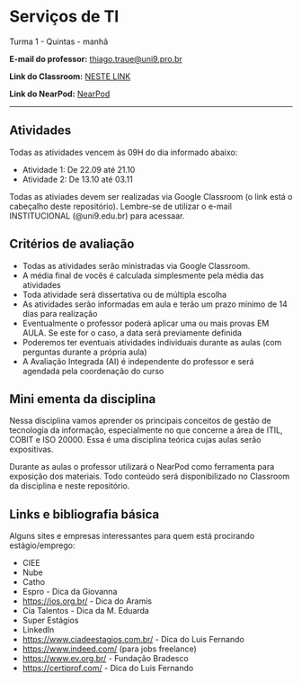 # Serviços de TI

Turma 1 - Quintas - manhã

**E-mail do professor:** thiago.traue@uni9.pro.br

**Link do Classroom:** [NESTE LINK](https://classroom.google.com/c/NDg4ODEyMTczODI5?cjc=wuyaiff)

**Link do NearPod:** [NearPod](https://nearpod.com/)

---

## Atividades

Todas as atividades vencem às 09H do dia informado abaixo:

- Atividade 1: De 22.09 até 21.10
- Atividade 2: De 13.10 até 03.11

Todas as ativiades devem ser realizadas via Google Classroom (o link está o cabeçalho deste repositório). Lembre-se de utilizar o e-mail INSTITUCIONAL (@uni9.edu.br) para acessaar.

## Critérios de avaliação

- Todas as atividades serão ministradas via Google Classroom.
- A média final de vocês é calculada simplesmente pela média das atividades
- Toda atividade será dissertativa ou de múltipla escolha
- As atividades serão informadas em aula e terão um prazo mínimo de 14 dias para realização
- Eventualmente o professor poderá aplicar uma ou mais provas EM AULA. Se este for o caso, a data será previamente definida
- Poderemos ter eventuais atividades individuais durante as aulas (com perguntas durante a própria aula)
- A Avaliação Integrada (AI) é independente do professor e será agendada pela coordenação do curso

## Mini ementa da disciplina

Nessa disciplina vamos aprender os principais conceitos de gestão de tecnologia da informação, especialmente no que concerne a área de ITIL, COBIT e ISO 20000. Essa é uma disciplina teórica cujas aulas serão expositivas.

Durante as aulas o professor utilizará o NearPod como ferramenta para exposição dos materiais. Todo conteúdo será disponibilizado no Classroom da disciplina e neste repositório.

## Links e bibliografia básica

Alguns sites e empresas interessantes para quem está procirando estágio/emprego:

- CIEE
- Nube
- Catho
- Espro - Dica da Giovanna
- https://ios.org.br/ - Dica do Aramis
- Cia Talentos - Dica da M. Eduarda
- Super Estágios
- LinkedIn
- https://www.ciadeestagios.com.br/ - Dica do Luis Fernando
- https://www.indeed.com/ (para jobs freelance)
- https://www.ev.org.br/ - Fundação Bradesco
- https://certiprof.com/ - Dica do Luis Fernando
